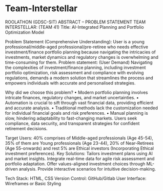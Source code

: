 # Team-Interstellar
ROOLATHON (GDSC-SIT)
ABSTRACT – PROBLEM STATEMENT 
TEAM INTERSTELLAR: (TEAM 41)
Title: AI-Integrated Planning and Portfolio Optimization Model

Problem Statement (Comprehensive Understanding):
User is a young professional/middle-aged professional/pre-retiree who needs effective investment/finance portfolio planning because navigating the intricacies of investments, market dynamics and regulatory changes is overwhelming and time-consuming for them.
Problem statement: (User Demand)
Navigating the complexities of investment/finance planning, including investment portfolio optimization, risk assessment and compliance with evolving regulations, demands a modern solution that streamlines the process and empowers individuals with accurate and personalised strategies.

Why did we choose this problem?
•	Modern portfolio planning involves intricate finances, regulatory changes, and market uncertainties.
•	Automation is crucial to sift through vast financial data, providing efficient and accurate analysis.
•	Traditional methods lack the customization needed for individual financial goals and risk preferences.
•	Manual planning is slow, hindering adaptability to fast-changing markets. Users seek compliance, data security, and transparent strategies for confident retirement decisions.

Target Users:
40% comprises of Middle-aged professionals (Age 45-54), 35% of them are Young professionals (Age 23-44), 20% of Near-Retirees (Age 55-onwards) and rest 5% are Ethical investors (Incorporating Ethical investment preferences).
Key Solutions:
Tailors investment plans using AI and market insights.
Integrate real-time data for agile risk assessment and portfolio adaptation.
Offer values-aligned investment choices through ML-driven analysis.
Provide interactive scenarios for intuitive decision-making.

Tech Stack: 
HTML, CSS
Version Control: GitHub/Gitlab
User Interface: Wireframes or Basic Styling

 

